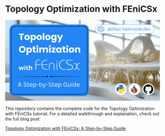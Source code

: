 # Topology Optimization with FEniCSx

[![Cover Image](images/Cover.png)](https://ablfazl.hashnode.dev/fenicsx-topology-optimization)

This repository contains the complete code for the Topology Optimization with FEniCSx tutorial.
For a detailed walkthrough and explanation, check out the full blog post:

[Topology Optimization with FEniCSx: A Step-by-Step Guide](https://ablfazl.hashnode.dev/fenicsx-topology-optimization)
